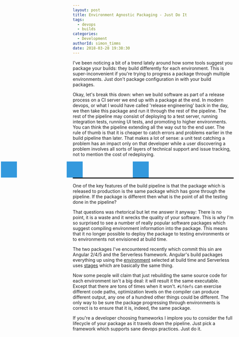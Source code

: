 ```yaml
---
layout: post
title: Environment Agnostic Packaging - Just Do It
tags:
  - devops
  - builds
categories:
  - Development 
authorId: simon_timms
date: 2018-03-28 19:38:30 
---
```


I've been noticing a bit of a trend lately around how some tools suggest you package your builds: they build differently for each environment. This is super-inconvenient if you're trying to progress a package through multiple environments. Just don't package configuration in with your build packages. 

<!-- more -->

Okay, let's break this down: when we build software as part of a release process on a CI server we end up with a package at the end. In modern devops, or what I would have called 'release engineering' back in the day, we then take this package and run it through the rest of the pipeline. The rest of the pipeline may consist of deploying to a test server, running integration tests, running UI tests, and promoting to higher environments. You can think the pipeline extending all the way out to the end user. The rule of thumb is that it is cheaper to catch errors and problems earlier in the build pipeline than later. That makes a lot of sense: a unit test catching a problem has an impact only on that developer while a user discovering a problem involves all sorts of layers of technical support and issue tracking, not to mention the cost of redeploying. 
<style>
@keyframes slidein {
  from {
    left: 0%;
  }

  to {
    left: 620px;
  }
}
.block{
width: 50px; 
height: 50px; 
  background-color: #39d; 
  animation-duration: 12s;
  animation-name: slidein;
  animation-iteration-count: infinite;
  animation-timing-function: linear;
  display: inline-block;
  position: absolute;
}
</style>
<div style="width: 100%; border-bottom: 3px black solid; height: 50px">
<div style="animation-delay: 0s;" class="block"></div>
<div style="animation-delay: -8s;" class="block"></div>
<div style="animation-delay: -4s;" class="block"></div>
</div>

One of the key features of the build pipeline is that the package which is released to production is the same package which has gone through the pipeline. If the package is different then what is the point of all the testing done in the pipeline? 

That questions was rhetorical but let me answer it anyway: There is no point, it is a waste and it wrecks the quality of your software. This is why I'm so surprised to see a number of really popular software packages which suggest compiling environment information into the package. This means that it no longer possible to deploy the package to testing environments or to environments not envisioned at build time. 

The two packages I've encountered recently which commit this sin are Angular 2/4/5 and the Serverless framework. Angular's build packages everything up using the [environment](https://blog.angulartraining.com/how-to-manage-different-environments-with-angular-cli-883c26e99d15) selected at build time and Serverless uses [stages](https://serverless.com/framework/docs/providers/aws/guide/variables/) which are basically the same thing. 

Now some people will claim that just rebuilding the same source code for each environment isn't a big deal: it will result it the same executable. Except that there are tons of times when it won't. `#ifdefs` can exercise different code paths, optimization levels on the compiler can produce different output, any one of a hundred other things could be different. The only way to be sure the package progressing through environments is correct is to ensure that it is, indeed, the same package. 

If you're a developer choosing frameworks I implore you to consider the full lifecycle of your package as it travels down the pipeline. Just pick a framework which supports sane devops practices. Just do it.  